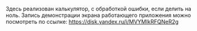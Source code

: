 Здесь реализован калькулятор, с обработкой ошибки, если делить на ноль. 
Запись демонстрации экрана работающего приложения можно посмотреть по ссылке: https://disk.yandex.ru/i/MVYMIkRFQNeR2g
